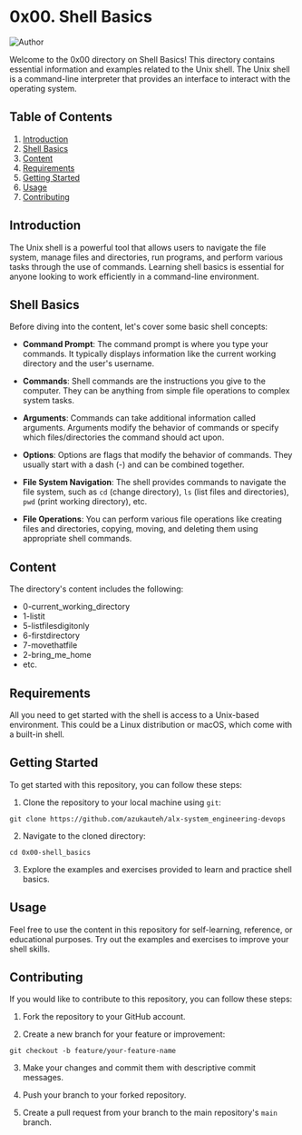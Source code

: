 # 0x00. Shell Basics

![Author](https://img.shields.io/badge/Author-AzukaUteh-blue.svg)


Welcome to the 0x00 directory on Shell Basics! This directory contains essential information and examples related to the Unix shell. The Unix shell is a command-line interpreter that provides an interface to interact with the operating system.

## Table of Contents

1. [Introduction](#introduction)
2. [Shell Basics](#shell-basics)
3. [Content](#content)
4. [Requirements](#requirements)
5. [Getting Started](#getting-started)
6. [Usage](#usage)
7. [Contributing](#contributing)


## Introduction

The Unix shell is a powerful tool that allows users to navigate the file system, manage files and directories, run programs, and perform various tasks through the use of commands. Learning shell basics is essential for anyone looking to work efficiently in a command-line environment.

## Shell Basics

Before diving into the content, let's cover some basic shell concepts:

- **Command Prompt**: The command prompt is where you type your commands. It typically displays information like the current working directory and the user's username.

- **Commands**: Shell commands are the instructions you give to the computer. They can be anything from simple file operations to complex system tasks.

- **Arguments**: Commands can take additional information called arguments. Arguments modify the behavior of commands or specify which files/directories the command should act upon.

- **Options**: Options are flags that modify the behavior of commands. They usually start with a dash (-) and can be combined together.

- **File System Navigation**: The shell provides commands to navigate the file system, such as `cd` (change directory), `ls` (list files and directories), `pwd` (print working directory), etc.

- **File Operations**: You can perform various file operations like creating files and directories, copying, moving, and deleting them using appropriate shell commands.

## Content

The directory's content includes the following:

- 0-current_working_directory
- 1-listit
- 5-listfilesdigitonly
- 6-firstdirectory
- 7-movethatfile
- 2-bring_me_home 
- etc.

## Requirements

All you need to get started with the shell is access to a Unix-based environment. This could be a Linux distribution or macOS, which come with a built-in shell.

## Getting Started

To get started with this repository, you can follow these steps:

1. Clone the repository to your local machine using `git`:

```
git clone https://github.com/azukauteh/alx-system_engineering-devops
```

2. Navigate to the cloned directory:

```
cd 0x00-shell_basics
```

3. Explore the examples and exercises provided to learn and practice shell basics.

## Usage

Feel free to use the content in this repository for self-learning, reference, or educational purposes. Try out the examples and exercises to improve your shell skills.

## Contributing

If you would like to contribute to this repository, you can follow these steps:

1. Fork the repository to your GitHub account.

2. Create a new branch for your feature or improvement:

```
git checkout -b feature/your-feature-name
```

3. Make your changes and commit them with descriptive commit messages.

4. Push your branch to your forked repository.

5. Create a pull request from your branch to the main repository's `main` branch.
